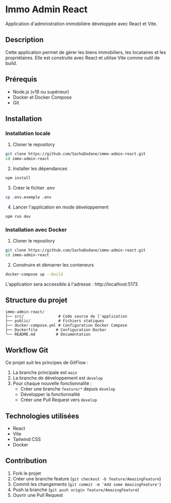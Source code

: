 # Immo Admin React

Application d'administration immobilière développée avec React et Vite.

## Description

Cette application permet de gérer les biens immobiliers, les locataires et les propriétaires. Elle est construite avec React et utilise Vite comme outil de build.

## Prérequis

- Node.js (v18 ou supérieur)
- Docker et Docker Compose
- Git

## Installation

### Installation locale

1. Cloner le repository
```bash
git clone https://github.com/SachaDodane/immo-admin-react.git
cd immo-admin-react
```

2. Installer les dépendances
```bash
npm install
```

3. Créer le fichier .env
```bash
cp .env.exemple .env
```

4. Lancer l'application en mode développement
```bash
npm run dev
```

### Installation avec Docker

1. Cloner le repository
```bash
git clone https://github.com/SachaDodane/immo-admin-react.git
cd immo-admin-react
```

2. Construire et démarrer les conteneurs
```bash
docker-compose up --build
```

L'application sera accessible à l'adresse : http://localhost:5173

## Structure du projet

```
immo-admin-react/
├── src/               # Code source de l'application
├── public/            # Fichiers statiques
├── docker-compose.yml # Configuration Docker Compose
├── Dockerfile        # Configuration Docker
└── README.md         # Documentation
```

## Workflow Git

Ce projet suit les principes de GitFlow :

1. La branche principale est `main`
2. La branche de développement est `develop`
3. Pour chaque nouvelle fonctionnalité :
   - Créer une branche `feature/*` depuis `develop`
   - Développer la fonctionnalité
   - Créer une Pull Request vers `develop`

## Technologies utilisées

- React
- Vite
- Tailwind CSS
- Docker

## Contribution

1. Fork le projet
2. Créer une branche feature (`git checkout -b feature/AmazingFeature`)
3. Commit les changements (`git commit -m 'Add some AmazingFeature'`)
4. Push la branche (`git push origin feature/AmazingFeature`)
5. Ouvrir une Pull Request
